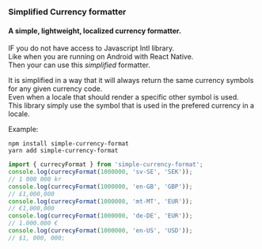### Simplified Currency formatter

#### A simple, lightweight, localized currency formatter.

IF you do not have access to Javascript Intl library.  
Like when you are running on Android with React Native.  
Then your can use this _simplified_ formatter.

It is simplified in a way that it will always return the same currency symbols for any given currency code.  
Even when a locale that should render a specific other symbol is used.  
This library simply use the symbol that is used in the prefered currency in a locale.

Example:

```shell
npm install simple-currency-format
yarn add simple-currency-format
```

```javascript
import { currecyFormat } from 'simple-currency-format';
console.log(currecyFormat(1000000, 'sv-SE', 'SEK'));
// 1 000 000 kr
console.log(currecyFormat(1000000, 'en-GB', 'GBP'));
// £1,000,000
console.log(currecyFormat(1000000, 'mt-MT', 'EUR'));
// €1,000,000
console.log(currecyFormat(1000000, 'de-DE', 'EUR'));
// 1.000.000 €
console.log(currecyFormat(1000000, 'en-US', 'USD'));
// $1, 000, 000;
```
